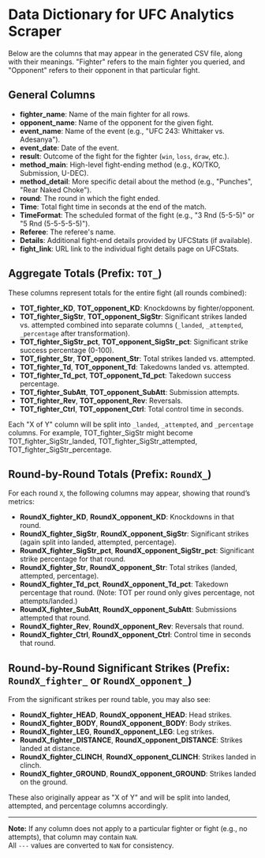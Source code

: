 # Data Dictionary for UFC Analytics Scraper

Below are the columns that may appear in the generated CSV file, along with their meanings. "Fighter" refers to the main fighter you queried, and "Opponent" refers to their opponent in that particular fight.

## General Columns

- **fighter_name**: Name of the main fighter for all rows.
- **opponent_name**: Name of the opponent for the given fight.
- **event_name**: Name of the event (e.g., "UFC 243: Whittaker vs. Adesanya").
- **event_date**: Date of the event.
- **result**: Outcome of the fight for the fighter (`win`, `loss`, `draw`, etc.).
- **method_main**: High-level fight-ending method (e.g., KO/TKO, Submission, U-DEC).
- **method_detail**: More specific detail about the method (e.g., "Punches", "Rear Naked Choke").
- **round**: The round in which the fight ended.
- **Time**: Total fight time in seconds at the end of the match.
- **TimeFormat**: The scheduled format of the fight (e.g., "3 Rnd (5-5-5)" or "5 Rnd (5-5-5-5-5)").
- **Referee**: The referee's name.
- **Details**: Additional fight-end details provided by UFCStats (if available).
- **fight_link**: URL link to the individual fight details page on UFCStats.

## Aggregate Totals (Prefix: `TOT_`)

These columns represent totals for the entire fight (all rounds combined):

- **TOT_fighter_KD**, **TOT_opponent_KD**: Knockdowns by fighter/opponent.
- **TOT_fighter_SigStr**, **TOT_opponent_SigStr**: Significant strikes landed vs. attempted combined into separate columns (`_landed`, `_attempted`, `_percentage` after transformation).
- **TOT_fighter_SigStr_pct**, **TOT_opponent_SigStr_pct**: Significant strike success percentage (0-100).
- **TOT_fighter_Str**, **TOT_opponent_Str**: Total strikes landed vs. attempted.
- **TOT_fighter_Td**, **TOT_opponent_Td**: Takedowns landed vs. attempted.
- **TOT_fighter_Td_pct**, **TOT_opponent_Td_pct**: Takedown success percentage.
- **TOT_fighter_SubAtt**, **TOT_opponent_SubAtt**: Submission attempts.
- **TOT_fighter_Rev**, **TOT_opponent_Rev**: Reversals.
- **TOT_fighter_Ctrl**, **TOT_opponent_Ctrl**: Total control time in seconds.

Each "X of Y" column will be split into `_landed`, `_attempted`, and `_percentage` columns. For example, TOT_fighter_SigStr might become TOT_fighter_SigStr_landed, TOT_fighter_SigStr_attempted, TOT_fighter_SigStr_percentage.

## Round-by-Round Totals (Prefix: `RoundX_`)

For each round `X`, the following columns may appear, showing that round’s metrics:

- **RoundX_fighter_KD**, **RoundX_opponent_KD**: Knockdowns in that round.
- **RoundX_fighter_SigStr**, **RoundX_opponent_SigStr**: Significant strikes (again split into landed, attempted, percentage).
- **RoundX_fighter_SigStr_pct**, **RoundX_opponent_SigStr_pct**: Significant strike percentage for that round.
- **RoundX_fighter_Str**, **RoundX_opponent_Str**: Total strikes (landed, attempted, percentage).
- **RoundX_fighter_Td_pct**, **RoundX_opponent_Td_pct**: Takedown percentage that round. (Note: TOT per round only gives percentage, not attempts/landed.)
- **RoundX_fighter_SubAtt**, **RoundX_opponent_SubAtt**: Submissions attempted that round.
- **RoundX_fighter_Rev**, **RoundX_opponent_Rev**: Reversals that round.
- **RoundX_fighter_Ctrl**, **RoundX_opponent_Ctrl**: Control time in seconds that round.

## Round-by-Round Significant Strikes (Prefix: `RoundX_fighter_` or `RoundX_opponent_`)

From the significant strikes per round table, you may also see:

- **RoundX_fighter_HEAD**, **RoundX_opponent_HEAD**: Head strikes.
- **RoundX_fighter_BODY**, **RoundX_opponent_BODY**: Body strikes.
- **RoundX_fighter_LEG**, **RoundX_opponent_LEG**: Leg strikes.
- **RoundX_fighter_DISTANCE**, **RoundX_opponent_DISTANCE**: Strikes landed at distance.
- **RoundX_fighter_CLINCH**, **RoundX_opponent_CLINCH**: Strikes landed in clinch.
- **RoundX_fighter_GROUND**, **RoundX_opponent_GROUND**: Strikes landed on the ground.

These also originally appear as "X of Y" and will be split into landed, attempted, and percentage columns accordingly.

---

**Note:** If any column does not apply to a particular fighter or fight (e.g., no attempts), that column may contain `NaN`.  
All `---` values are converted to `NaN` for consistency.

